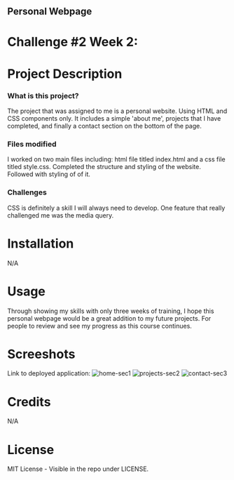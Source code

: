 ## Personal Webpage
# Challenge #2 Week 2:


# Project Description
### What is this project?
The project that was assigned to me is a personal website. Using HTML and CSS components only. It includes a simple 'about me', projects that I have completed, and finally a contact section on the bottom of the page.

### Files modified
I worked on two main files including: html file titled index.html and a css file titled style.css. Completed the structure and styling of the website. Followed with styling of of it.

### Challenges
CSS is definitely a skill I will always need to develop. One feature that really challenged me was the media query. 

# Installation
N/A

# Usage
Through showing my skills with only three weeks of training, I hope this personal webpage would be a great addition to my future projects. For people to review and see my progress as this course continues.



# Screeshots
Link to deployed application: 
![home-sec1](https://user-images.githubusercontent.com/114898970/203823707-afa5ec3a-ed65-4ab0-b31f-4beacdae3a1d.png)
![projects-sec2](https://user-images.githubusercontent.com/114898970/203823692-df04aed8-2b8c-47b1-a83b-8171a7fa631b.png)
![contact-sec3](https://user-images.githubusercontent.com/114898970/203823706-6cfaaa3c-f859-43fe-877c-72e6bd11c866.png)

# Credits
N/A

# License
MIT License - Visible in the repo under LICENSE.

